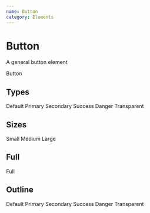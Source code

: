 ```yaml
---
name: Button
category: Elements
---
```


# Button

A general button element

<base-knobs src="./components.json" tab="props" name="base-button">
<base-button>Button</base-button>
</base-knobs>

## Types

<base-knobs hideTabs src="./components.json" name="base-button">
<base-button>Default</base-button>
<base-button type="primary">Primary</base-button>
<base-button type="secondary">Secondary</base-button>
<base-button type="success">Success</base-button>
<base-button type="danger">Danger</base-button>
<base-button type="transparent">Transparent</base-button>
</base-knobs>

## Sizes

<base-knobs hideTabs src="./components.json" name="base-button">
<base-button size="sm">Small</base-button>
<base-button size="md">Medium</base-button>
<base-button size="lg">Large</base-button>
</base-knobs>

## Full

<base-knobs hideTabs src="./components.json" name="base-button">
<base-button full>Full</base-button>
</base-knobs>

## Outline

<base-knobs hideTabs src="./components.json" name="base-button">
<base-button style="outline">Default</base-button>
<base-button style="outline" type="primary">Primary</base-button>
<base-button style="outline" type="secondary">Secondary</base-button>
<base-button style="outline" type="success">Success</base-button>
<base-button style="outline" type="danger">Danger</base-button>
<base-button style="outline" type="transparent">Transparent</base-button>
</base-knobs>
